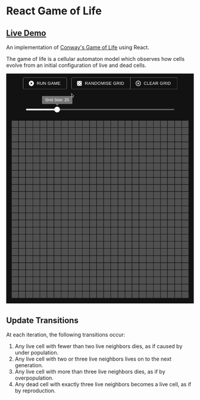 # React Game of Life

## [Live Demo](https://maw101.github.io/game-of-life)

An implementation of [Conway's Game of Life](https://en.wikipedia.org/wiki/Conway%27s_Game_of_Life) using React.

The game of life is a cellular automaton model which observes how cells evolve from an initial configuration of live and dead cells.

![](demo.gif)

## Update Transitions

At each iteration, the following transitions occur:
  1. Any live cell with fewer than two live neighbors dies, as if caused by under population.
  2. Any live cell with two or three live neighbors lives on to the next generation.
  3. Any live cell with more than three live neighbors dies, as if by overpopulation.
  4. Any dead cell with exactly three live neighbors becomes a live cell, as if by reproduction.

